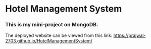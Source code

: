 # Hotel Management System
### This is my mini-project on MongoDB.

The deployed website can be viewed from this link: https://prajwal-2703.github.io/HotelManagementSystem/